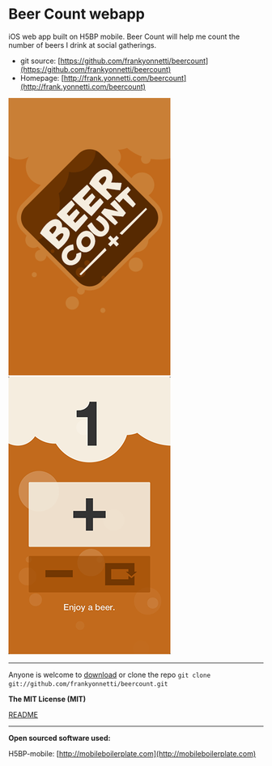 # Beer Count webapp

iOS web app built on H5BP mobile. Beer Count will help me count the number of beers I drink at social gatherings.

* git source: [https://github.com/frankyonnetti/beercount](https://github.com/frankyonnetti/beercount)
* Homepage: [http://frank.yonnetti.com/beercount](http://frank.yonnetti.com/beercount)

![image](resources/screen-shot1.png)
![image](resources/screen-shot2.png)

---

Anyone is welcome to [download](https://github.com/frankyonnetti/beercount/archive/master.zip) or clone the repo `git clone git://github.com/frankyonnetti/beercount.git`


**The MIT License (MIT)**

[README](LICENSE.md)


---

**Open sourced software used:**

H5BP-mobile: [http://mobileboilerplate.com](http://mobileboilerplate.com)
